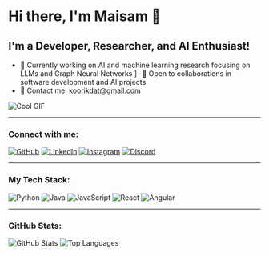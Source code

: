 # Hi there, I'm Maisam 👋

## I'm a Developer, Researcher, and AI Enthusiast!

- 🚀 Currently working on AI and machine learning research focusing on LLMs and Graph Neural Networks
]- 🤝 Open to collaborations in software development and AI projects
- 📧 Contact me: [koorikdat@gmail.com](mailto:koorikdat@gmail.com)

![Cool GIF](https://media3.giphy.com/media/v1.Y2lkPTc5MGI3NjExazM2Z205eGV3aTFsZ29sbWtjOXh3aG90bnpqMmVibWNtc2t4bWg3NCZlcD12MV9pbnRlcm5hbF9naWZfYnlfaWQmY3Q9Zw/E6jscXfv3AkWQ/giphy.gif)

---

### Connect with me:
[![GitHub](https://img.shields.io/badge/-GitHub-181717?style=flat&logo=github&logoColor=white)](https://github.com/Koorikdat)
[![LinkedIn](https://img.shields.io/badge/-LinkedIn-0077B5?style=flat&logo=linkedin&logoColor=white)](https://www.linkedin.com/in/maisam-anjum/)
[![Instagram](https://img.shields.io/badge/-Instagram-E4405F?style=flat&logo=instagram&logoColor=white)](https://www.instagram.com/koorikdat/)
[![Discord](https://img.shields.io/badge/-Discord-5865F2?style=flat&logo=discord&logoColor=white)](https://discordapp.com/users/koorikdat)

---

### My Tech Stack:
![Python](https://img.shields.io/badge/-Python-3776AB?style=flat&logo=python&logoColor=white)
![Java](https://img.shields.io/badge/-Java-007396?style=flat&logo=java&logoColor=white)
![JavaScript](https://img.shields.io/badge/-JavaScript-F7DF1E?style=flat&logo=javascript&logoColor=black)
![React](https://img.shields.io/badge/-React-61DAFB?style=flat&logo=react&logoColor=black)
![Angular](https://img.shields.io/badge/-Angular-DD0031?style=flat&logo=angular&logoColor=white)

---

### GitHub Stats:
![GitHub Stats](https://github-readme-stats.vercel.app/api?username=Koorikdat&show_icons=true&theme=dark)
![Top Languages](https://github-readme-stats.vercel.app/api/top-langs/?username=Koorikdat&layout=compact&theme=dark)
